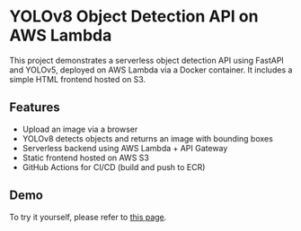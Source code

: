 # YOLOv8 Object Detection API on AWS Lambda

This project demonstrates a serverless object detection API using FastAPI and YOLOv5, deployed on AWS Lambda via a Docker container. It includes a simple HTML frontend hosted on S3.

## Features

- Upload an image via a browser
- YOLOv8 detects objects and returns an image with bounding boxes
- Serverless backend using AWS Lambda + API Gateway
- Static frontend hosted on AWS S3
- GitHub Actions for CI/CD (build and push to ECR)

## Demo

To try it yourself, please refer to [this page](https://yolo.d3dzxb2du9m6mh.amplifyapp.com/).